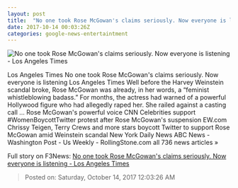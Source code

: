```yaml
---
layout: post
title:  "No one took Rose McGowan's claims seriously. Now everyone is listening - Los Angeles Times"
date: 2017-10-14 00:03:26Z
categories: google-news-entertaintment
---
```


![No one took Rose McGowan's claims seriously. Now everyone is listening - Los Angeles Times](http://www.trbimg.com/img-59e15dae/turbine/la-fi-rose-mcgowan-harvey-weinstein-20171013)

Los Angeles Times No one took Rose McGowan's claims seriously. Now everyone is listening Los Angeles Times Well before the Harvey Weinstein scandal broke, Rose McGowan was already, in her words, a “feminist whistleblowing badass.” For months, the actress had warned of a powerful Hollywood figure who had allegedly raped her. She railed against a casting call ... Rose McGowan's powerful voice CNN Celebrities support #WomenBoycottTwitter protest after Rose McGowan's suspension EW.com Chrissy Teigen, Terry Crews and more stars boycott Twitter to support Rose McGowan amid Weinstein scandal New York Daily News ABC News - Washington Post - Us Weekly - RollingStone.com all 736 news articles »


Full story on F3News: [No one took Rose McGowan's claims seriously. Now everyone is listening - Los Angeles Times](http://www.f3nws.com/n/GkgFWH)

> Posted on: Saturday, October 14, 2017 12:03:26 AM
